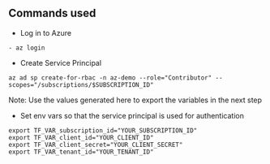 ## Commands used

- Log in to Azure
```
- az login
```

- Create Service Principal 
```
az ad sp create-for-rbac -n az-demo --role="Contributor" --scopes="/subscriptions/$SUBSCRIPTION_ID"
```
Note: Use the values generated here to export the variables in the next step

- Set env vars so that the service principal is used for authentication

```
export TF_VAR_subscription_id="YOUR_SUBSCRIPTION_ID"
export TF_VAR_client_id="YOUR_CLIENT_ID"
export TF_VAR_client_secret="YOUR_CLIENT_SECRET"
export TF_VAR_tenant_id="YOUR_TENANT_ID"
```
